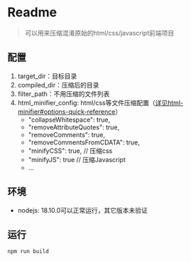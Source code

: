 # Readme

> 可以用来压缩混淆原始的html/css/javascript前端项目

## 配置

1. target_dir：目标目录
2. compiled_dir：压缩后的目录
3. filter_path：不用压缩的文件列表
4. html_minifier_config: html/css等文件压缩配置（[详见html-minifier#options-quick-reference](https://www.npmjs.com/package/html-minifier#options-quick-reference)）
    - "collapseWhitespace": true,
    - "removeAttributeQuotes": true, 
    - "removeComments": true, 
    - "removeCommentsFromCDATA": true, 
    - "minifyCSS": true,  // 压缩css
    - "minifyJS": true  // 压缩Javascript
    - ...

## 环境

- nodejs: 18.10.0可以正常运行，其它版本未验证

## 运行

```
npm run build
```